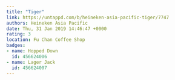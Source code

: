 ```yaml
---
title: "Tiger"
link: https://untappd.com/b/heineken-asia-pacific-tiger/7747
authors: Heineken Asia Pacific
date: Thu, 31 Jan 2019 14:46:47 +0000
rating: 3
location: Fu Chan Coffee Shop
badges:
- name: Hopped Down
  id: 456624006
- name: Lager Jack
  id: 456624007
---
```

